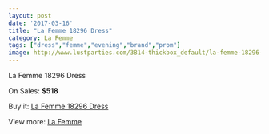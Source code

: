 ```yaml
---
layout: post
date: '2017-03-16'
title: "La Femme 18296 Dress"
category: La Femme
tags: ["dress","femme","evening","brand","prom"]
image: http://www.lustparties.com/3814-thickbox_default/la-femme-18296-dress.jpg
---
```

La Femme 18296 Dress

On Sales: **$518**
<a href="https://www.lustparties.com/en/la-femme/1264-la-femme-18296-dress.html"><amp-img layout="responsive" width="600" height="600" src="//www.lustparties.com/3814-thickbox_default/la-femme-18296-dress.jpg" alt="La Femme 18296 Dress 0" /></a>
<a href="https://www.lustparties.com/en/la-femme/1264-la-femme-18296-dress.html"><amp-img layout="responsive" width="600" height="600" src="//www.lustparties.com/3815-thickbox_default/la-femme-18296-dress.jpg" alt="La Femme 18296 Dress 1" /></a>

Buy it: [La Femme 18296 Dress](https://www.lustparties.com/en/la-femme/1264-la-femme-18296-dress.html "La Femme 18296 Dress")

View more: [La Femme](https://www.lustparties.com/en/4-la-femme "La Femme")